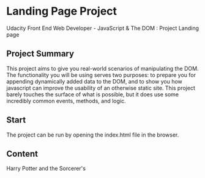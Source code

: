 # Landing Page Project
Udacity Front End Web Developer - JavaScript & The DOM : Project Landing page

## Project Summary
This project aims to give you real-world scenarios of manipulating the DOM. The functionality you will be using serves two purposes: to prepare you for appending dynamically added data to the DOM, and to show you how javascript can improve the usability of an otherwise static site. This project barely touches the surface of what is possible, but it does use some incredibly common events, methods, and logic.

## Start
The project can be run by opening the index.html file in the browser.

## Content
Harry Potter and the Sorcerer's


